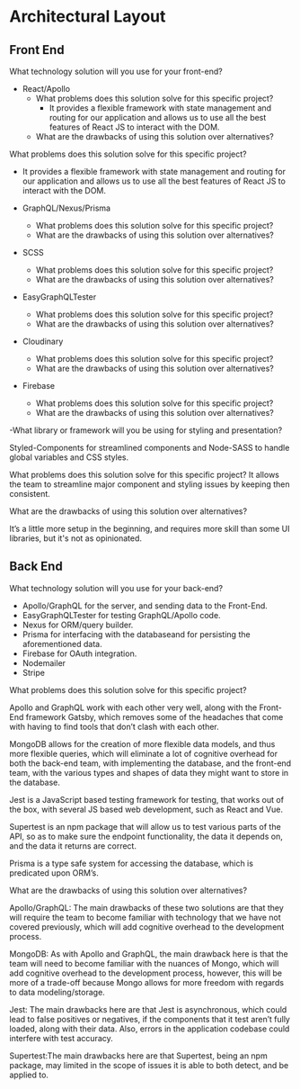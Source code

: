# Architectural Layout
## Front End 
What technology solution will you use for your front-end? 

* React/Apollo
  * What problems does this solution solve for this specific project? 
      * It provides a flexible framework with state management and routing for our application and allows us to use all the best features of React JS to interact with the DOM. 
  * What are the drawbacks of using this solution over alternatives?


  
What problems does this solution solve for this specific project? 
* It provides a flexible framework with state management and routing for our application and allows us to use all the best features of React JS to interact with the DOM.

* GraphQL/Nexus/Prisma
  * What problems does this solution solve for this specific project?
  * What are the drawbacks of using this solution over alternatives?
* SCSS
  * What problems does this solution solve for this specific project?
  * What are the drawbacks of using this solution over alternatives?
* EasyGraphQLTester
  * What problems does this solution solve for this specific project?
  * What are the drawbacks of using this solution over alternatives?
* Cloudinary
  * What problems does this solution solve for this specific project?
  * What are the drawbacks of using this solution over alternatives?
* Firebase
  * What problems does this solution solve for this specific project?
  * What are the drawbacks of using this solution over alternatives?



-What library or framework will you be using for styling and presentation?  

Styled-Components for streamlined components and Node-SASS to handle global variables and CSS styles.

What problems does this solution solve for this specific project? 
It allows the team to streamline major component and styling issues by keeping then consistent. 

What are the drawbacks of using this solution over alternatives? 

It’s a little more setup in the beginning, and requires more skill than some UI libraries, but it's not as opinionated.


## Back End
What technology solution will you use for your back-end?

* Apollo/GraphQL for the server, and sending data to the Front-End.
* EasyGraphQLTester for testing GraphQL/Apollo code.
* Nexus for ORM/query builder.
* Prisma for interfacing with the databaseand for persisting the aforementioned data.
* Firebase for OAuth integration.
* Nodemailer
* Stripe



What problems does this solution solve for this specific project?

Apollo and GraphQL work with each other very well, along with the Front-End framework Gatsby, which removes some of the headaches that come with having to find tools that don’t clash with each other.

MongoDB allows for the creation of more flexible data models, and thus more flexible queries, which will eliminate a lot of cognitive overhead for both the back-end team, with implementing the database, and the front-end team, with the various types and shapes of data they might want to store in the database.

Jest is a JavaScript based testing framework for testing, that works out of the box, with several JS based web development, such as React and Vue.

Supertest is an npm package that will allow us to test various parts of the API, so as to make sure the endpoint functionality, the data it depends on, and the data it returns are correct.

Prisma is a type safe system for accessing the database, which is predicated upon ORM’s.


What are the drawbacks of using this solution over alternatives?

Apollo/GraphQL: The main drawbacks of these two solutions are that they will require the team to become familiar with technology that we have not covered previously, which will add cognitive overhead to the development process.

MongoDB: As with Apollo and GraphQL, the main drawback here is that the team will need to become familiar with the nuances of Mongo, which will add cognitive overhead to the development process, however, this will be more of a trade-off because Mongo allows for more freedom with regards to data modeling/storage.

Jest: The main drawbacks here are that Jest is asynchronous, which could lead to false positives or negatives, if the components that it test aren’t fully loaded, along with their data. Also, errors in the application codebase could interfere with test accuracy.

Supertest:The main drawbacks here are that Supertest, being an npm package, may limited in the scope of issues it is able to both detect, and be applied to.


